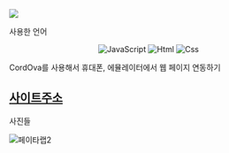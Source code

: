 
<img src="https://capsule-render.vercel.app/api?type=waving&color=auto&height=200&section=header&text=10주차_CordOva를이용하여웹앱사이트_띄우기&fontSize=40" />

사용한 언어
<div align="center">
	<img alt="JavaScript" src ="https://img.shields.io/badge/JavaScriipt-F7DF1E.svg?&style=for-the-badge&logo=JavaScript&logoColor=black"/>
	<img alt="Html" src ="https://img.shields.io/badge/HTML5-E34F26.svg?&style=for-the-badge&logo=HTML5&logoColor=white"/>
	<img alt="Css" src ="https://img.shields.io/badge/CSS3-1572B6.svg?&style=for-the-badge&logo=CSS3&logoColor=white"/>
</div>

CordOva를 사용해서 휴대폰, 에뮬레이터에서 웹 페이지 연동하기

##  [사이트주소](https://wjsrudals411.github.io/Cordova/week10/10_12)

사진들 

![페이타랩2](https://github.com/wjsrudals411/Cordova/assets/103473959/3725b14a-cfb0-400a-b6e6-931869fc3754)

